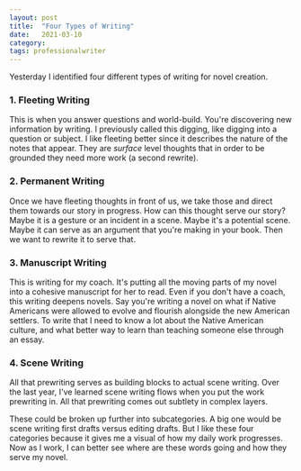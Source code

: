 ```yaml
---
layout: post
title:  "Four Types of Writing"
date:   2021-03-10
category: 
tags: professionalwriter
---
```

Yesterday I identified four different types of writing for novel creation. 

### 1. Fleeting Writing
This is when you answer questions and world-build. You're discovering new information by writing. I previously called this digging, like digging into a question or subject. I like fleeting better since it describes the nature of the notes that appear. They are *surface* level thoughts that in order to be grounded they need more work (a second rewrite). 

### 2. Permanent Writing
Once we have fleeting thoughts in front of us, we take those and direct them towards our story in progress. How can this thought serve our story? Maybe it is a gesture or an incident in a scene. Maybe it's a potential scene. Maybe it can serve as an argument that you're making in your book. Then we want to rewrite it to serve that.

### 3. Manuscript Writing
This is writing for my coach. It's putting all the moving parts of my novel into a cohesive manuscript for her to read. Even if you don't have a coach, this writing deepens novels. Say you're writing a novel on what if Native Americans were allowed to evolve and flourish alongside the new American settlers. To write that I need to know a lot about the Native American culture, and what better way to learn than teaching someone else through an essay. 

### 4. Scene Writing
All that prewriting serves as building blocks to actual scene writing. Over the last year, I've learned scene writing flows when you put the work prewriting in. All that prewriting comes out subtlety in complex layers. 

These could be broken up further into subcategories. A big one would be scene writing first drafts versus editing drafts. But I like these four categories because it gives me a visual of how my daily work progresses. Now as I work, I can better see where are these words going and how they serve my novel.